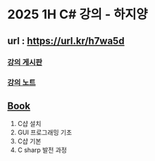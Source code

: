 # 2025 1H C# 강의 - 하지양

## url : https://url.kr/h7wa5d

### [강의 게시판](https://github.com/haji8-thehaji/lecture-2025-1H/issues)
### [강의 노트](https://haji8-thehaji.github.io/lecture-2025-1H/notes/)

## [Book](https://github.com/haji8-thehaji/lecture-2025-1H/tree/main/Book)
1. C샵 설치
1. GUI 프로그래밍 기초
1. C샵 기본
1. C sharp 발전 과정
